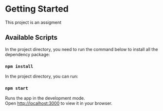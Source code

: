 # Getting Started

This project is an assigment 

## Available Scripts

In the project directory, you need to run the command below to install all the dependency package:

### `npm install`

In the project directory, you can run:

### `npm start`

Runs the app in the development mode.\
Open [http://localhost:3000](http://localhost:3000) to view it in your browser.

